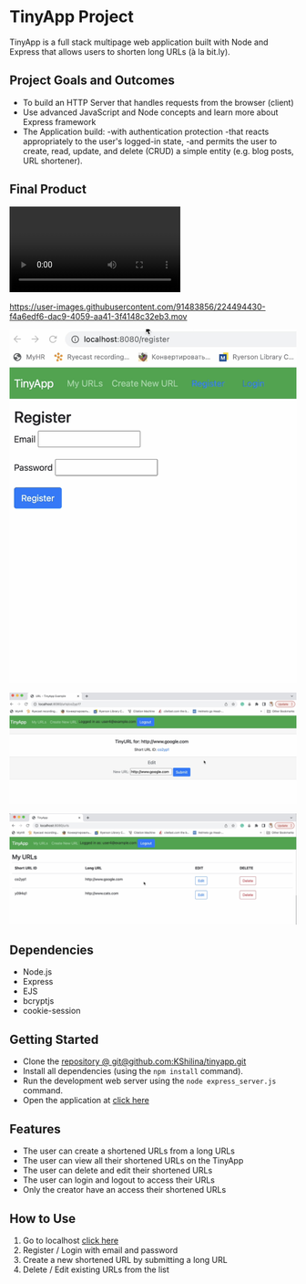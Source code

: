 # TinyApp Project

TinyApp is a full stack multipage web application built with Node and Express that allows users to shorten long URLs (à la bit.ly).

## Project Goals and Outcomes
- To build an HTTP Server that handles requests from the browser (client)
- Use advanced JavaScript and Node concepts and learn more about Express framework
- The Application build:
-with authentication protection
-that reacts appropriately to the user's logged-in state,
-and permits the user to create, read, update, and delete (CRUD) a simple entity (e.g. blog posts, URL shortener).


## Final Product
!["Project DEMO"](https://github.com/KShilina/tinyapp/blob/main/docs/TinyApp_DEMO.mov)




https://user-images.githubusercontent.com/91483856/224494430-f4a6edf6-dac9-4059-aa41-3f4148c32eb3.mov



!["Screenshot of register page"](https://github.com/KShilina/tinyapp/blob/main/docs/register_page.png)

!["Screenshot of Create/Edit page"](https://github.com/KShilina/tinyapp/blob/main/docs/shortUrl-creator-page.png)

!["Screenshot of URLs page"](https://github.com/KShilina/tinyapp/blob/main/docs/urls-page.png)


## Dependencies

- Node.js
- Express
- EJS
- bcryptjs
- cookie-session

## Getting Started
- Clone the [repository @ git@github.com:KShilina/tinyapp.git](git@github.com:KShilina/tinyapp.git)
- Install all dependencies (using the `npm install` command).
- Run the development web server using the `node express_server.js` command.
- Open the application at [click here](http://localhost:8080)

## Features
- The user can create a shortened URLs from a long URLs
- The user can view all their shortened URLs on the TinyApp
- The user can delete and edit their shortened URLs
- The user can login and logout to access their URLs
- Only the creator have an access their shortened URLs 

## How to Use
1. Go to localhost [click here](http://localhost:8080)
2. Register / Login with email and password
3. Create a new shortened URL by submitting a long URL
4. Delete / Edit existing URLs from the list
